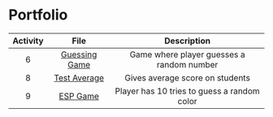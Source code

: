 # Portfolio

| Activity | File | Description |
| :------: | :--: | :---------: |
| 6 | [Guessing Game](https://github.com/dmomanley/Portfolio/blob/main/Activity%206/src/GuessingGame.java)| Game where player guesses a random number |
| 8 | [Test Average]([https://github.com/dmomanley/Portfolio/blob/main/Activity%208/src/TestAverage.java]) | Gives average score on students |
| 9 | [ESP Game]([https://github.com/dmomanley/Portfolio/blob/main/Activity%209/src/ESPGame.java]) | Player has 10 tries to guess a random color

